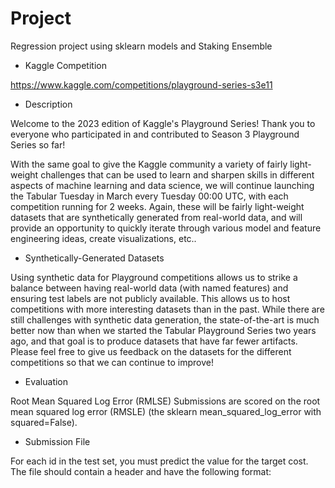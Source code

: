 # Project

Regression project using sklearn models and Staking Ensemble

- Kaggle Competition

https://www.kaggle.com/competitions/playground-series-s3e11

- Description

Welcome to the 2023 edition of Kaggle's Playground Series!
Thank you to everyone who participated in and contributed to Season 3 Playground Series so far!

With the same goal to give the Kaggle community a variety of fairly light-weight challenges that can be used to learn and sharpen skills in different aspects of machine learning and data science, we will continue launching the Tabular Tuesday in March every Tuesday 00:00 UTC, with each competition running for 2 weeks. Again, these will be fairly light-weight datasets that are synthetically generated from real-world data, and will provide an opportunity to quickly iterate through various model and feature engineering ideas, create visualizations, etc..

- Synthetically-Generated Datasets

Using synthetic data for Playground competitions allows us to strike a balance between having real-world data (with named features) and ensuring test labels are not publicly available. This allows us to host competitions with more interesting datasets than in the past. While there are still challenges with synthetic data generation, the state-of-the-art is much better now than when we started the Tabular Playground Series two years ago, and that goal is to produce datasets that have far fewer artifacts. Please feel free to give us feedback on the datasets for the different competitions so that we can continue to improve!

- Evaluation

Root Mean Squared Log Error (RMLSE)
Submissions are scored on the root mean squared log error (RMSLE) (the sklearn mean_squared_log_error with squared=False).

- Submission File

For each id in the test set, you must predict the value for the target cost. The file should contain a header and have the following format:


